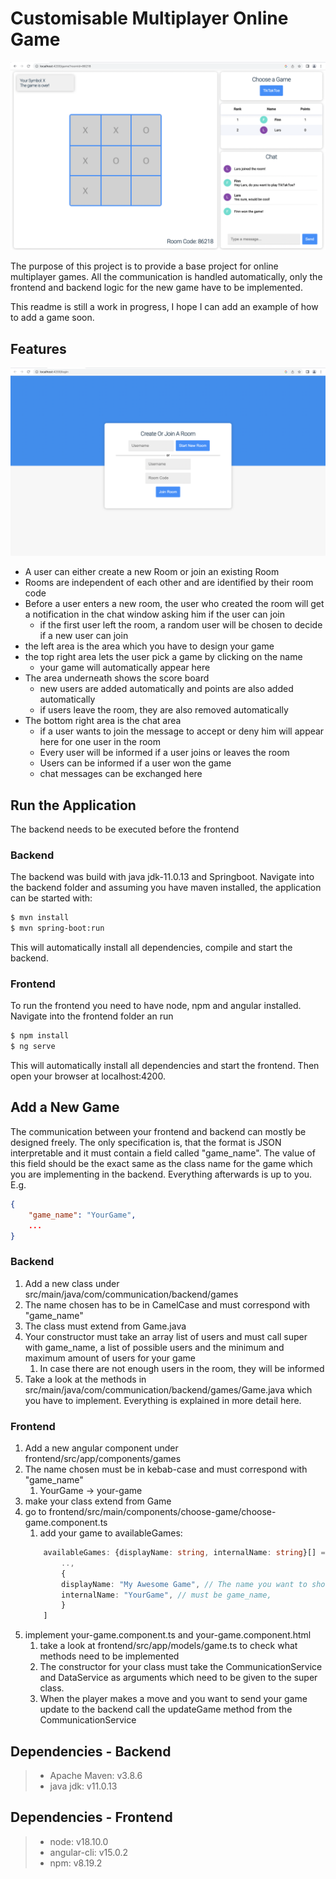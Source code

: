 # Customisable Multiplayer Online Game

![The Main Page of the application](./content-md/main-page.png)

The purpose of this project is to provide a base project for online multiplayer games.
All the communication is handled automatically, only the frontend and backend
logic for the new game have to be implemented.
<br>

This readme is still a work in progress, I hope I can add an example of how to add a game soon.

## Features
![The Login Page of the application](./content-md/login-page.png)
- A user can either create a new Room or join an existing Room
- Rooms are independent of each other and are identified by their room code
- Before a user enters a new room, the user who created the room will get a notification in the chat window asking him if the user can join
    - if the first user left the room, a random user will be chosen to decide if a new user can join
- the left area is the area which you have to design your game
- the top right area lets the user pick a game by clicking on the name
    - your game will automatically appear here
- The area underneath shows the score board
    - new users are added automatically and points are also added automatically
    - if users leave the room, they are also removed automatically
- The bottom right area is the chat area
    - if a user wants to join the message to accept or deny him will appear here for one
    user in the room
    - Every user will be informed if a user joins or leaves the room
    - Users can be informed if a user won the game
    - chat messages can be exchanged here

## Run the Application
The backend needs to be executed before the frontend 

### Backend
The backend was build with java jdk-11.0.13 and Springboot.
Navigate into the backend folder and assuming you have maven installed,
the application can be started with:

```bash
$ mvn install
$ mvn spring-boot:run
```

This will automatically install all dependencies, compile and start the backend.

### Frontend
To run the frontend you need to have node, npm and angular installed.
Navigate into the frontend folder an run

```bash
$ npm install
$ ng serve
```

This will automatically install all dependencies and start the frontend.
Then open your browser at localhost:4200.

## Add a New Game
The communication between your frontend and backend can mostly be
designed freely.
The only specification is, that the format is JSON interpretable and it 
must contain a field called "game_name".
The value of this field should be the exact same as the class name for the game which
you are implementing in the backend. Everything afterwards is up to you. E.g.

```json
{
    "game_name": "YourGame",
    ...
}
```

### Backend
1. Add a new class under src/main/java/com/communication/backend/games
2. The name chosen has to be in CamelCase and must correspond with "game_name"
3. The class must extend from Game.java
4. Your constructor must take an array list of users and must call super with game_name, a list of possible users and the minimum and maximum amount of users for your game
    1. In case there are not enough users in the room, they will be informed
5. Take a look at the methods in src/main/java/com/communication/backend/games/Game.java which you have to implement. Everything is explained in more detail here.


### Frontend
1. Add a new angular component under frontend/src/app/components/games
2. The name chosen must be in kebab-case and must correspond with "game_name"
    1. YourGame -> your-game
3. make your class extend from Game
4. go to frontend/src/main/components/choose-game/choose-game.component.ts
    1. add your game to availableGames:
    ```typescript
        availableGames: {displayName: string, internalName: string}[] = [
            ..,
            {
            displayName: "My Awesome Game", // The name you want to show in the UI,
			internalName: "YourGame", // must be game_name,
            }
        ]
    ```
6. implement your-game.component.ts and your-game.component.html
    1. take a look at frontend/src/app/models/game.ts to check what methods need to be implemented
    2. The constructor for your class must take the CommunicationService and DataService as arguments which need to be given to the super class.
    3. When the player makes a move and you want to send your game update to the backend call the updateGame method from the CommunicationService


## Dependencies - Backend
> - Apache Maven: v3.8.6
> - java jdk: v11.0.13

## Dependencies - Frontend 
> - node: v18.10.0
> - angular-cli: v15.0.2
> - npm: v8.19.2